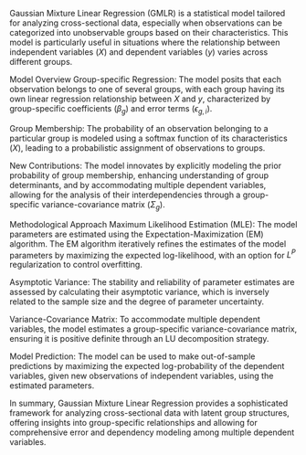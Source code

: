 Gaussian Mixture Linear Regression (GMLR) is a statistical model tailored for analyzing cross-sectional data, especially when observations can be categorized into unobservable groups based on their characteristics. This model is particularly useful in situations where the relationship between independent variables ($X$) and dependent variables ($y$) varies across different groups.

Model Overview
Group-specific Regression: The model posits that each observation belongs to one of several groups, with each group having its own linear regression relationship between $X$ and $y$, characterized by group-specific coefficients ($\beta_g$) and error terms ($\epsilon_{g,i}$).

Group Membership: The probability of an observation belonging to a particular group is modeled using a softmax function of its characteristics ($X$), leading to a probabilistic assignment of observations to groups.

New Contributions: The model innovates by explicitly modeling the prior probability of group membership, enhancing understanding of group determinants, and by accommodating multiple dependent variables, allowing for the analysis of their interdependencies through a group-specific variance-covariance matrix ($\Sigma_g$).

Methodological Approach
Maximum Likelihood Estimation (MLE): The model parameters are estimated using the Expectation-Maximization (EM) algorithm. The EM algorithm iteratively refines the estimates of the model parameters by maximizing the expected log-likelihood, with an option for $L^P$ regularization to control overfitting.

Asymptotic Variance: The stability and reliability of parameter estimates are assessed by calculating their asymptotic variance, which is inversely related to the sample size and the degree of parameter uncertainty.

Variance-Covariance Matrix: To accommodate multiple dependent variables, the model estimates a group-specific variance-covariance matrix, ensuring it is positive definite through an LU decomposition strategy.

Model Prediction: The model can be used to make out-of-sample predictions by maximizing the expected log-probability of the dependent variables, given new observations of independent variables, using the estimated parameters.

In summary, Gaussian Mixture Linear Regression provides a sophisticated framework for analyzing cross-sectional data with latent group structures, offering insights into group-specific relationships and allowing for comprehensive error and dependency modeling among multiple dependent variables.
